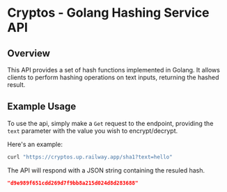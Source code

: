 # Cryptos - Golang Hashing Service API

## Overview
This API provides a set of hash functions implemented in Golang. It allows clients to perform hashing operations on text inputs, returning the hashed result.

## Example Usage
To use the api, simply make a `Get` request to the endpoint, providing the `text` parameter with the value you wish to encrypt/decrypt.

Here's an example:
```bash
curl "https://cryptos.up.railway.app/sha1?text=hello"
```

The API will respond with a JSON string containing the resuled hash.
```json
"d9e989f651cdd269d7f9bb8a215d024d8d283688"
```
